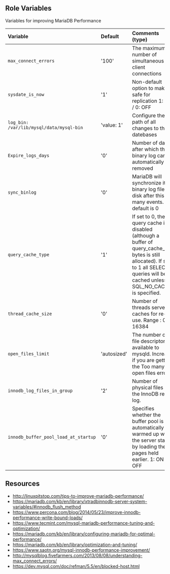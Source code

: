 ## Role Variables
 Variables for improving MariaDB Performance

 | Variable                | Default     | Comments (type)                                                                                             |
 | :---                    | :---        | :---                                                                                                        |
 | `max_connect_errors`     | '100'         | The maximum number of simultaneous client connections                                           |
 | `sysdate_is_now`      | '1'        | Non-default option to make it safe for replication 1: ON / 0: OFF                        |
 | `log_bin: /var/lib/mysql/data/mysql-bin`             | 'value: 1'  | Configure the path of all changes to the datebases                                                                 |
 | `Expire_logs_days`       | '0'       | Number of days after which the binary log can be automatically removed
 | `sync_binlog`      | '0'        | MariaDB will synchronize its binary log file to disk after this many events. The default is 0                                              |
 | `query_cache_type`      | '1'      | If set to 0, the query cache is disabled (although a buffer of query_cache_size bytes is still allocated). If set to 1 all SELECT queries will be cached unless SQL_NO_CACHE is specified.                     |
 | `thread_cache_size`       | '0'       | Number of threads server caches for re-use. Range : 0 to 16384                                             |
 | `open_files_limit `        | 'autosized'       | The number of file descriptors available to mysqld. Increase if you are getting the Too many open files error                                  |
 | `innodb_log_files_in_group`    | '2'       | Number of physical files in the InnoDB redo log.                                        |
 | `innodb_buffer_pool_load_at_startup`        | '0'         | Specifies whether the buffer pool is automatically warmed up when the server starts by loading the pages held earlier. 1: ON / 0: OFF                                                      |




## Resources

- http://linuxpitstop.com/tips-to-improve-mariadb-performance/
- https://mariadb.com/kb/en/library/xtradbinnodb-server-system-variables/#innodb_flush_method
- https://www.percona.com/blog/2014/05/23/improve-innodb-performance-write-bound-loads/
- https://www.tecmint.com/mysql-mariadb-performance-tuning-and-optimization/
- https://mariadb.com/kb/en/library/configuring-mariadb-for-optimal-performance/
- https://mariadb.com/kb/en/library/optimization-and-tuning/
- https://www.saotn.org/mysql-innodb-performance-improvement/
- http://mysqlblog.fivefarmers.com/2013/08/08/understanding-max_connect_errors/
- https://dev.mysql.com/doc/refman/5.5/en/blocked-host.html
